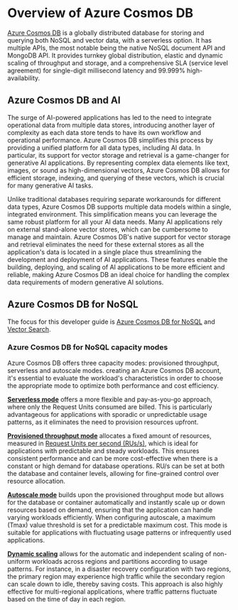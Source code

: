 # Overview of Azure Cosmos DB

[Azure Cosmos DB](https://learn.microsoft.com/azure/cosmos-db/introduction) is a globally distributed database for storing and querying both NoSQL and vector data, with a serverless option. It has multiple APIs, the most notable being the native NoSQL document API and MongoDB API. It provides turnkey global distribution, elastic and dynamic scaling of throughput and storage, and a comprehensive SLA (service level agreement) for single-digit millisecond latency and 99.999% high-availability.

## Azure Cosmos DB and AI

The surge of AI-powered applications has led to the need to integrate operational data from multiple data stores, introducing another layer of complexity as each data store tends to have its own workflow and operational performance. Azure Cosmos DB simplifies this process by providing a unified platform for all data types, including AI data. In particular, its support for vector storage and retrieval is a game-changer for generative AI applications. By representing complex data elements like text, images, or sound as high-dimensional vectors, Azure Cosmos DB allows for efficient storage, indexing, and querying of these vectors, which is crucial for many generative AI tasks.

Unlike traditional databases requiring separate workarounds for different data types, Azure Cosmos DB supports multiple data models within a single, integrated environment. This simplification means you can leverage the same robust platform for all your AI data needs. Many AI applications rely on external stand-alone vector stores, which can be cumbersome to manage and maintain. Azure Cosmos DB's native support for vector storage and retrieval eliminates the need for these external stores as all the application's data is located in a single place thus streamlining the development and deployment of AI applications. These features enable the building, deploying, and scaling of AI applications to be more efficient and reliable, making Azure Cosmos DB an ideal choice for handling the complex data requirements of modern generative AI solutions.

## Azure Cosmos DB for NoSQL

The focus for this developer guide is [Azure Cosmos DB for NoSQL](https://learn.microsoft.com/azure/cosmos-db/nosql/) and [Vector Search](https://learn.microsoft.com/azure/cosmos-db/nosql/vector-search).

### Azure Cosmos DB for NoSQL capacity modes

Azure Cosmos DB offers three capacity modes: provisioned throughput, serverless and autoscale modes. creating an Azure Cosmos DB account, it's essential to evaluate the workload's characteristics in order to choose the appropriate mode to optimize both performance and cost efficiency.

[**Serverless mode**](https://learn.microsoft.com/en-us/azure/cosmos-db/serverless) offers a more flexible and pay-as-you-go approach, where only the Request Units consumed are billed. This is particularly advantageous for applications with sporadic or unpredictable usage patterns, as it eliminates the need to provision resources upfront.

[**Provisioned throughput mode**](https://learn.microsoft.com/azure/cosmos-db/set-throughput) allocates a fixed amount of resources, measured in [Request Units per second (RUs/s)](https://learn.microsoft.com/azure/cosmos-db/request-units), which is ideal for applications with predictable and steady workloads. This ensures consistent performance and can be more cost-effective when there is a constant or high demand for database operations. RU/s can be set at both the database and container levels, allowing for fine-grained control over resource allocation.

[**Autoscale mode**](https://learn.microsoft.com/azure/cosmos-db/provision-throughput-autoscale) builds upon the provisioned throughput mode but allows for the database or container automatically and instantly scale up or down resources based on demand, ensuring that the application can handle varying workloads efficiently. When configuring autoscale, a maximum (Tmax) value threshold is set for a predictable maximum cost. This mode is suitable for applications with fluctuating usage patterns or infrequently used applications.

[**Dynamic scaling**](https://learn.microsoft.com/en-us/azure/cosmos-db/autoscale-per-partition-region) allows for the automatic and independent scaling of non-uniform workloads across regions and partitions according to usage patterns. For instance, in a disaster recovery configuration with two regions, the primary region may experience high traffic while the secondary region can scale down to idle, thereby saving costs. This approach is also highly effective for multi-regional applications, where traffic patterns fluctuate based on the time of day in each region.
